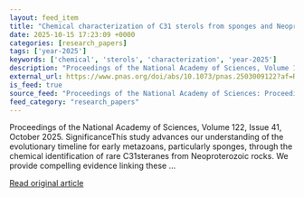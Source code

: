 ```yaml
---
layout: feed_item
title: "Chemical characterization of C31 sterols from sponges and Neoproterozoic fossil sterane counterparts"
date: 2025-10-15 17:23:09 +0000
categories: [research_papers]
tags: ['year-2025']
keywords: ['chemical', 'sterols', 'characterization', 'year-2025']
description: "Proceedings of the National Academy of Sciences, Volume 122, Issue 41, October 2025"
external_url: https://www.pnas.org/doi/abs/10.1073/pnas.2503009122?af=R
is_feed: true
source_feed: "Proceedings of the National Academy of Sciences: Proceedings of the National Academy of Sciences: Table of Contents"
feed_category: "research_papers"
---
```


Proceedings of the National Academy of Sciences, Volume 122, Issue 41, October 2025. SignificanceThis study advances our understanding of the evolutionary timeline for early metazoans, particularly sponges, through the chemical identification of rare C31steranes from Neoproterozoic rocks. We provide compelling evidence linking these ...

[Read original article](https://www.pnas.org/doi/abs/10.1073/pnas.2503009122?af=R)
